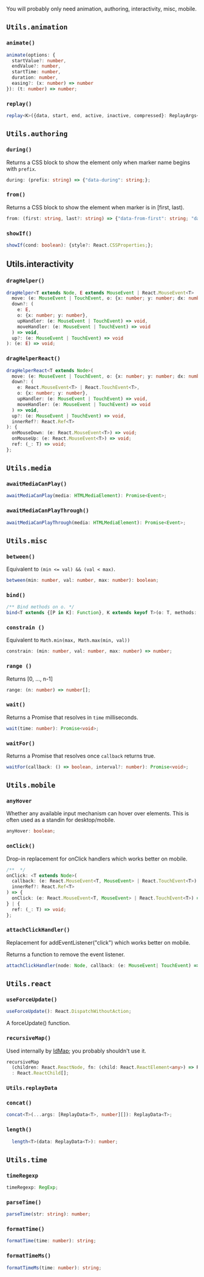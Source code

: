 <p>You will probably only need animation, authoring, interactivity, misc, mobile.</p>

## `Utils.animation`

### `animate()`
<!-- <pre class="language-typescript" id="animation.animate"><code> -->
```typescript
animate(options: {
  startValue?: number,
  endValue?: number,
  startTime: number,
  duration: number,
  easing?: (x: number) => number
}): (t: number) => number;
```

### `replay()`

```typescript
replay<K>({data, start, end, active, inactive, compressed}: ReplayArgs<K>): (t: number) => void;
```

## `Utils.authoring`

### `during()`

Returns a CSS block to show the element only when marker name begins with `prefix`.

```typescript
during: (prefix: string) => {"data-during": string;};
```

### `from()`

Returns a CSS block to show the element when marker is in [first, last).

```typescript
from: (first: string, last?: string) => {"data-from-first": string; "data-from-last"?: string;};
```

### `showIf()`

```typescript
showIf(cond: boolean): {style?: React.CSSProperties;};
```

## Utils.interactivity

### `dragHelper()`

```typescript
dragHelper<T extends Node, E extends MouseEvent | React.MouseEvent<T> | TouchEvent | React.TouchEvent<T>>(
  move: (e: MouseEvent | TouchEvent, o: {x: number; y: number; dx: number; dy: number}) => void,
  down?: (
    e: E,
    o: {x: number; y: number},
    upHandler: (e: MouseEvent | TouchEvent) => void,
    moveHandler: (e: MouseEvent | TouchEvent) => void
  ) => void,
  up?: (e: MouseEvent | TouchEvent) => void
): (e: E) => void;
```

### `dragHelperReact()`

```typescript
dragHelperReact<T extends Node>(
  move: (e: MouseEvent | TouchEvent, o: {x: number; y: number; dx: number; dy: number}) => void,
  down?: (
    e: React.MouseEvent<T> | React.TouchEvent<T>,
    o: {x: number; y: number},
    upHandler: (e: MouseEvent | TouchEvent) => void,
    moveHandler: (e: MouseEvent | TouchEvent) => void
  ) => void,
  up?: (e: MouseEvent | TouchEvent) => void,
  innerRef?: React.Ref<T>
): {
  onMouseDown: (e: React.MouseEvent<T>) => void;
  onMouseUp: (e: React.MouseEvent<T>) => void;
  ref: (_: T) => void;
};
```

## `Utils.media`

### `awaitMediaCanPlay()`

```typescript
awaitMediaCanPlay(media: HTMLMediaElement): Promise<Event>;
```

### `awaitMediaCanPlayThrough()`
```typescript
awaitMediaCanPlayThrough(media: HTMLMediaElement): Promise<Event>;
```

## `Utils.misc`

### `between()`

Equivalent to `(min <= val) && (val < max)`.

```typescript
between(min: number, val: number, max: number): boolean;
```

### `bind()`

```typescript
/** Bind methods on o. */
bind<T extends {[P in K]: Function}, K extends keyof T>(o: T, methods: K[]): void;
```


### `constrain ()`

Equivalent to `Math.min(max, Math.max(min, val))`

```typescript
constrain: (min: number, val: number, max: number) => number;    
```

### `range ()`

Returns [0, ..., n-1]

```typescript
range: (n: number) => number[];
```


### `wait()`

Returns a Promise that resolves in `time` milliseconds.

```typescript
wait(time: number): Promise<void>;
```

### `waitFor()`

Returns a Promise that resolves once `callback` returns true.

```typescript
waitFor(callback: () => boolean, interval?: number): Promise<void>;
```

## `Utils.mobile`

### `anyHover`
Whether any available input mechanism can hover over elements. This is often used as a standin for desktop/mobile.

```typescript
anyHover: boolean;
```

### `onClick()`

Drop-in replacement for onClick handlers which works better on mobile.

```typescript
/**  */
onClick: <T extends Node>(
  callback: (e: React.MouseEvent<T, MouseEvent> | React.TouchEvent<T>) => void,
  innerRef?: React.Ref<T>
) => {
  onClick: (e: React.MouseEvent<T, MouseEvent> | React.TouchEvent<T>) => void;
} | {
  ref: (_: T) => void;
};
```

### `attachClickHandler()`

Replacement for addEventListener("click") which works better on mobile.

Returns a function to remove the event listener.

```typescript
attachClickHandler(node: Node, callback: (e: MouseEvent| TouchEvent) => void): () => void;
```

## `Utils.react`

### `useForceUpdate()`
```typescript
useForceUpdate(): React.DispatchWithoutAction;
```
A forceUpdate() function.

### `recursiveMap()`

Used internally by [IdMap](/docs/reference/IdMap); you probably shouldn't use it.

```typescript
recursiveMap
  (children: React.ReactNode, fn: (child: React.ReactElement<any>) => React.ReactElement<any>)
  : React.ReactChild[];
```

### `Utils.replayData`

### `concat()`

```typescript
concat<T>(...args: [ReplayData<T>, number][]): ReplayData<T>;
```

### `length()`

```typescript
  length<T>(data: ReplayData<T>): number;
```

## `Utils.time`

### `timeRegexp`

```typescript
timeRegexp: RegExp;
```

### `parseTime()`
```typescript
parseTime(str: string): number;
```

### `formatTime()`
```typescript
formatTime(time: number): string;
```

### `formatTimeMs()`
```typescript
formatTimeMs(time: number): string;    
```
